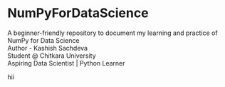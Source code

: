 # NumPyForDataScience
A beginner-friendly repository to document my learning and practice of NumPy for Data Science <br>
Author - Kashish Sachdeva<br>
Student @ Chitkara University<br>
Aspiring Data Scientist | Python Learner<br>

hii